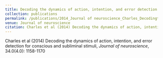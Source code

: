 ```yaml
---
title: Decoding the dynamics of action, intention, and error detection for conscious and subliminal stimuli
collection: publications
permalink: /publications/2014_Journal of neuroscience_Charles_Decodingthedynamics
venue: Journal of neuroscience
citation: Charles et al (2014) Decoding the dynamics of action, intention, and error detection for conscious and subliminal stimuli, <i>Journal of neuroscience</i>, 34.0(4.0): 1158-1170
---
```

Charles et al (2014) Decoding the dynamics of action, intention, and error detection for conscious and subliminal stimuli, <i>Journal of neuroscience</i>, 34.0(4.0): 1158-1170
